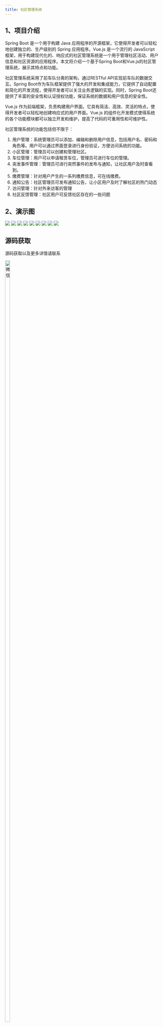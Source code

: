 ```yaml
---
title: 社区管理系统
---
```


## 1、项目介绍

Spring Boot 是一个用于构建 Java 应用程序的开源框架，它使得开发者可以轻松地创建独立的、生产级别的 Spring 应用程序。Vue.js 是一个流行的 JavaScript 框架，用于构建现代化的、响应式的社区管理系统是一个用于管理社区活动、用户信息和社区资源的应用程序。本文将介绍一个基于Spring Boot和Vue.js的社区管理系统，展示其特点和功能。

社区管理系统采用了前车队分离的架构，通过RESTful API实现前车队的数据交互。Spring Boot作为车队框架提供了强大的开发和集成能力，它提供了自动配置和简化的开发流程，使得开发者可以关注业务逻辑的实现。同时，Spring Boot还提供了丰富的安全性和认证授权功能，保证系统的数据和用户信息的安全性。

Vue.js 作为前端框架，负责构建用户界面。它具有简洁、高效、灵活的特点，使得开发者可以轻松地创建响应式的用户界面。Vue.js 的组件化开发模式使得系统的各个功能模块都可以独立开发和维护，提高了代码的可重用性和可维护性。

社区管理系统的功能包括但不限于：

1. 用户管理：系统管理员可以添加、编辑和删除用户信息，包括用户名、密码和角色等。用户可以通过界面登录进行身份验证，方便访问系统的功能。
2. 小区管理：管理员可以创建和管理社区。
3. 车位管理：用户可以申请租赁车位，管理员可进行车位的管理。
4. 突发事件管理：管理员可进行突然事件的发布与通知，让社区用户及时查看到。
5. 缴费管理：针对用户产生的一系列缴费信息，可在线缴费。
6. 通知公告：社区管理员可发布通知公告，让小区用户及时了解社区的热门动态
7. 访问管理：针对外来访客的管理
8. 社区反馈管理：社区用户可反馈社区存在的一些问题

## 2、演示图

![](https://javaxiaobear-1301481032.cos.ap-guangzhou.myqcloud.com/picture-bed/image-20230325153240728.png)
![](https://javaxiaobear-1301481032.cos.ap-guangzhou.myqcloud.com/picture-bed/image-20230325153259171.png)
![](https://javaxiaobear-1301481032.cos.ap-guangzhou.myqcloud.com/picture-bed/image-20230325153327288.png)
![](https://javaxiaobear-1301481032.cos.ap-guangzhou.myqcloud.com/picture-bed/image-20230325153351580.png)
![](https://javaxiaobear-1301481032.cos.ap-guangzhou.myqcloud.com/picture-bed/image-20230325153412465.png)
![](https://javaxiaobear-1301481032.cos.ap-guangzhou.myqcloud.com/picture-bed/image-20230325153435604.png)
![](https://javaxiaobear-1301481032.cos.ap-guangzhou.myqcloud.com/picture-bed/image-20230325161536055.png)
![](https://javaxiaobear-1301481032.cos.ap-guangzhou.myqcloud.com/picture-bed/image-20230325161551912.png)
![](https://javaxiaobear-1301481032.cos.ap-guangzhou.myqcloud.com/picture-bed/image-20230325161613721.png)



## 源码获取
源码获取以及更多详情请联系

<img src="https://javaxiaobear-1301481032.cos.ap-guangzhou.myqcloud.com/picture-bed/WeChat1.png" style="width: 18%;height: 80%;" referrerpolicy="no-referrer" alt="微信">




